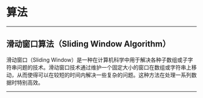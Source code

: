# 算法

---

## 滑动窗口算法（Sliding Window Algorithm）

滑动窗口（Sliding Window）是一种在计算机科学中用于解决各种子数组或子字符串问题的技术。滑动窗口技术通过维护一个固定大小的窗口在数组或字符串上移动，从而使得可以在较短的时间内解决一些复杂的问题。这种方法在处理一系列数据时特别高效。

---
